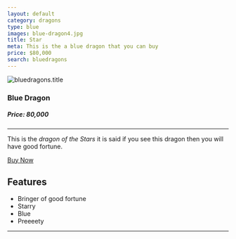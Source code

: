 ```yaml
---
layout: default
category: dragons
type: blue
images: blue-dragon4.jpg
title: Star
meta: This is the a blue dragon that you can buy
price: $80,000
search: bluedragons
---
```


<img class="img-flex individual" src="{{site.baseurl}}/images/blue-dragon4.jpg" alt="bluedragons.title">

### Blue Dragon
##### Price: 80,000

---

This is the *dragon of the Stars* it is said if you see this dragon then you will have good fortune.

<a class="btn2" href="{{site.baseurl}}/cart/"> Buy Now</a>

## Features

- Bringer of good fortune
- Starry
- Blue
- Preeeety

<hr>
